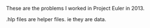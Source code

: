 These are the problems I worked in Project Euler in 2013.

.hlp files are helper files. ie they are data.
